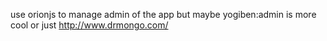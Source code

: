 use orionjs to manage admin of the app 
but maybe yogiben:admin is more cool
or just http://www.drmongo.com/
